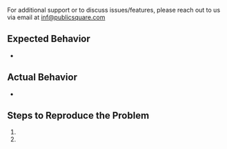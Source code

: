 For additional support or to discuss issues/features, please reach out to us via email at [inf@publicsquare.com](mailto:inf@publicsquare.com)

## Expected Behavior
-

## Actual Behavior
-

## Steps to Reproduce the Problem
1.
1.
